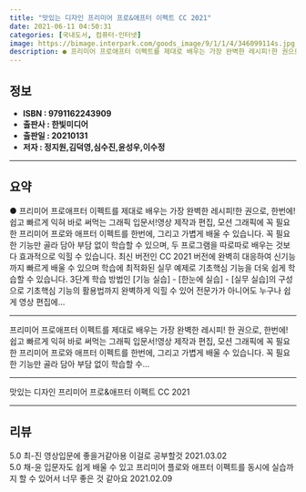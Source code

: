 ```yaml
---
title: "맛있는 디자인 프리미어 프로&애프터 이펙트 CC 2021"
date: 2021-06-11 04:50:31
categories: [국내도서, 컴퓨터-인터넷]
image: https://bimage.interpark.com/goods_image/9/1/1/4/346099114s.jpg
description: ● 프리미어 프로애프터 이펙트를 제대로 배우는 가장 완벽한 레시피!한 권으로, 한번에! 쉽고 빠르게 익혀 바로 써먹는 그래픽 입문서!영상 제작과 편집, 모션 그래픽에 꼭 필요한 프리미어 프로와 애프터 이펙트를 한번에, 그리고 가볍게 배울 수 있습니다. 꼭 필요한 기능만 골라 담아 부담
---
```


## **정보**

- **ISBN : 9791162243909**
- **출판사 : 한빛미디어**
- **출판일 : 20210131**
- **저자 : 정지원,김덕영,심수진,윤성우,이수정**

------



## **요약**

●  프리미어 프로애프터 이펙트를 제대로 배우는 가장 완벽한 레시피!한 권으로, 한번에! 쉽고 빠르게 익혀 바로 써먹는 그래픽 입문서!영상 제작과 편집, 모션 그래픽에 꼭 필요한 프리미어 프로와 애프터 이펙트를 한번에, 그리고 가볍게 배울 수 있습니다. 꼭 필요한 기능만 골라 담아 부담 없이 학습할 수 있으며, 두 프로그램을 따로따로 배우는 것보다 효과적으로 익힐 수 있습니다. 최신 버전인 CC 2021 버전에 완벽히 대응하여 신기능까지 빠르게 배울 수 있으며 학습에 최적화된 실무 예제로 기초핵심 기능을 더욱 쉽게 학습할 수 있습니다. 3단계 학습 방법인 [기능 실습] - [한눈에 실습] - [실무 실습]의 구성으로 기초핵심 기능의 활용법까지 완벽하게 익힐 수 있어 전문가가 아니어도 누구나 쉽게 영상 편집에...

------

프리미어 프로애프터 이펙트를 제대로 배우는 가장 완벽한 레시피!
한 권으로, 한번에! 쉽고 빠르게 익혀 바로 써먹는 그래픽 입문서!영상 제작과 편집, 모션 그래픽에 꼭 필요한 프리미어 프로와 애프터 이펙트를 한번에, 그리고 가볍게 배울 수 있습니다. 꼭 필요한 기능만 골라 담아 부담 없이 학습할 수... 

------


맛있는 디자인 프리미어 프로&애프터 이펙트 CC 2021 

------


## **리뷰** 

5.0 최-진 영상입문에 좋을거같아용 이걸로 공부할것 2021.03.02 <br/>5.0 채-윤 입문자도 쉽게 배울 수 있고 프리미어 플로와 애프터 이펙트를 동시에 실습까지 할 수 있어서 너무 좋은 것 같아요 2021.02.09 <br/>